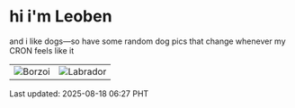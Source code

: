 # hi i'm Leoben

and i like dogs—so have some random dog pics that change whenever my CRON feels like it

|  |  |
|--------|----------|
| ![Borzoi](https://random-dog-vercel.vercel.app/api/random-borzoi?v=1755469646) | ![Labrador](https://random-dog-vercel.vercel.app/api/random-labrador?v=1755469646) |

Last updated: 2025-08-18 06:27 PHT
